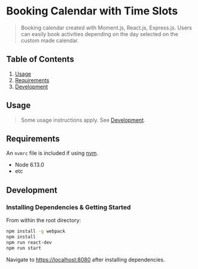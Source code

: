 # Booking Calendar with Time Slots
> Booking calendar created with Moment.js, React.js, Express.js. Users can easily book activities depending on the day selected on the custom made calendar. 

## Table of Contents

1. [Usage](#Usage)
1. [Requirements](#requirements)
1. [Development](#development)

## Usage

> Some usage instructions apply. See [Development](#development).

## Requirements

An `nvmrc` file is included if using [nvm](https://github.com/creationix/nvm).

- Node 6.13.0
- etc

## Development

### Installing Dependencies & Getting Started

From within the root directory:

```sh
npm install -g webpack
npm install
npm run react-dev
npm run start
```
Navigate to [https://localhost:8080](https://localhost:8080) after installing dependencies.


